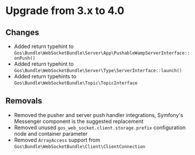# Upgrade from 3.x to 4.0

## Changes

- Added return typehint to `Gos\Bundle\WebSocketBundle\Server\App\PushableWampServerInterface::onPush()`
- Added return typehint to `Gos\Bundle\WebSocketBundle\Server\Type\ServerInterface::launch()`
- Added return typehints to `Gos\Bundle\WebSocketBundle\Topic\TopicInterface`

## Removals

- Removed the pusher and server push handler integrations, Symfony's Messenger component is the suggested replacement
- Removed unused `gos_web_socket.client.storage.prefix` configuration node and container parameter
- Removed `ArrayAccess` support from `Gos\Bundle\WebSocketBundle\Client\ClientConnection`
